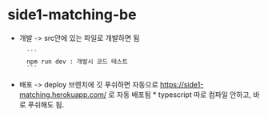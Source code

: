 # side1-matching-be

- 개발
    -> src안에 있는 파일로 개발하면 됨

        ```
        npm run dev : 개발시 코드 테스트
        ```
    
- 배포
    -> deploy 브렌치에 깃 푸쉬하면 자동으로 https://side1-matching.herokuapp.com/ 로 자동 배포됨
        * typescript 따로 컴파일 안하고, 바로 푸쉬해도 됨.



